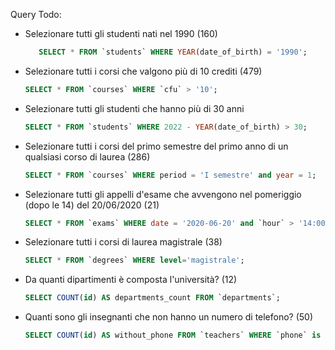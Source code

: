 Query Todo:
- Selezionare tutti gli studenti nati nel 1990 (160)
    ```sql
       SELECT * FROM `students` WHERE YEAR(date_of_birth) = '1990';
    ```
- Selezionare tutti i corsi che valgono più di 10 crediti (479)
    ```sql
    SELECT * FROM `courses` WHERE `cfu` > '10';
    ```
- Selezionare tutti gli studenti che hanno più di 30 anni
    ```sql
    SELECT * FROM `students` WHERE 2022 - YEAR(date_of_birth) > 30; 
    ```
- Selezionare tutti i corsi del primo semestre del primo anno di un qualsiasi corso di laurea (286)
    ```sql
    SELECT * FROM `courses` WHERE period = 'I semestre' and year = 1;
    ```
- Selezionare tutti gli appelli d'esame che avvengono nel pomeriggio (dopo le 14) del 20/06/2020 (21)
    ```sql
    SELECT * FROM `exams` WHERE date = '2020-06-20' and `hour` > '14:00:00'; 
    ```
- Selezionare tutti i corsi di laurea magistrale (38)
    ```sql
    SELECT * FROM `degrees` WHERE level='magistrale'; 
    ```
- Da quanti dipartimenti è composta l'università? (12)
    ```sql
    SELECT COUNT(id) AS departments_count FROM `departments`; 
    ```
- Quanti sono gli insegnanti che non hanno un numero di telefono? (50)
    ```sql
    SELECT COUNT(id) AS without_phone FROM `teachers` WHERE `phone` is NULL;
    ```